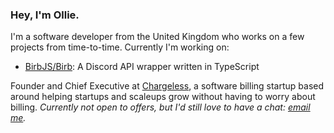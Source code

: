 ### Hey, I'm Ollie.
I'm a software developer from the United Kingdom who works on a few projects from time-to-time. Currently I'm working on:

- [BirbJS/Birb](https://github.com/BirbJS/Birb): A Discord API wrapper written in TypeScript

Founder and Chief Executive at [Chargeless](https://chargeless.io), a software billing startup based around helping startups and scaleups grow without having to worry about billing. *Currently not open to offers, but I'd still love to have a chat: [email me](mailto:ollie@chargeless.io).*

<!--
**OllieKillean/OllieKillean** is a ✨ _special_ ✨ repository because its `README.md` (this file) appears on your GitHub profile.

Here are some ideas to get you started:

- 🔭 I’m currently working on ...
- 🌱 I’m currently learning ...
- 👯 I’m looking to collaborate on ...
- 🤔 I’m looking for help with ...
- 💬 Ask me about ...
- 📫 How to reach me: ...
- 😄 Pronouns: ...
- ⚡ Fun fact: ...
-->
